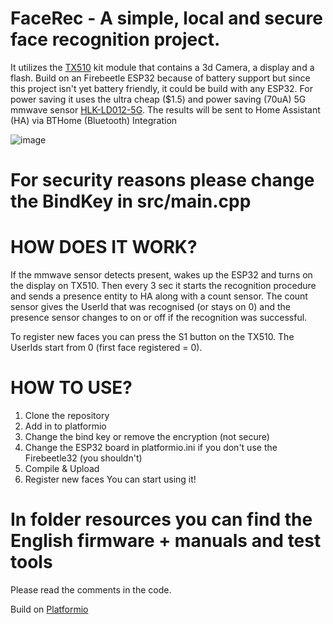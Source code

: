 # FaceRec - A simple, local and secure face recognition project.

It utilizes the [TX510](https://www.hlktech.net/index.php?id=1077&cateid=761) kit module that contains a 3d Camera, a display and a flash.
Build on an Firebeetle ESP32 because of battery support but since this project isn't yet battery friendly, it could be build with any ESP32.
For power saving it uses the ultra cheap ($1.5) and power saving (70uA) 5G mmwave sensor [HLK-LD012-5G](https://hlktech.net/index.php?id=451).
The results will be sent to Home Assistant (HA) via BTHome (Bluetooth) Integration

![image](https://github.com/Chreece/FaceRec/assets/68458228/77b1cced-af66-4ff0-992e-444b1ce646a0)

# For security reasons please change the BindKey in src/main.cpp

# HOW DOES IT WORK?
If the mmwave sensor detects present, wakes up the ESP32 and turns on the display on TX510.
Then every 3 sec it starts the recognition procedure and sends a presence entity to HA along with a count sensor.
The count sensor gives the UserId that was recognised (or stays on 0) and the presence sensor changes to on or off if the recognition was successful.

To register new faces you can press the S1 button on the TX510. The UserIds start from 0 (first face registered = 0).

# HOW TO USE?
1) Clone the repository
2) Add in to platformio
3) Change the bind key or remove the encryption (not secure)
4) Change the ESP32 board in platformio.ini if you don't use the Firebeetle32 (you shouldn't)
5) Compile & Upload
6) Register new faces
You can start using it!

# In folder resources you can find the English firmware + manuals and test tools
Please read the comments in the code.

Build on [Platformio](https://platformio.org/)
